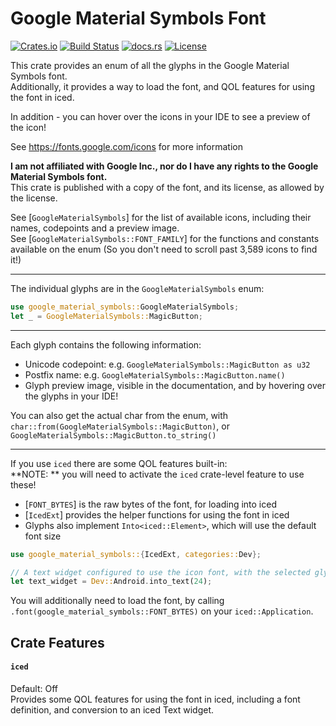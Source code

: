 <!-- cargo-rdme start -->

# Google Material Symbols Font

[![Crates.io](https://img.shields.io/crates/v/google_material_symbols.svg)](https://crates.io/crates/google_material_symbols/)
[![Build Status](https://github.com/rscarson/font-map/actions/workflows/tests.yml/badge.svg?branch=master)](https://github.com/rscarson/font-map/actions?query=branch%3Amaster)
[![docs.rs](https://img.shields.io/docsrs/google_material_symbols)](https://docs.rs/google_material_symbols/latest/)
[![License](https://img.shields.io/badge/license-MIT-blue.svg)](https://raw.githubusercontent.com/rscarson/google_material_symbols/master/LICENSE)

This crate provides an enum of all the glyphs in the Google Material Symbols font.  
Additionally, it provides a way to load the font, and QOL features for using the font in iced.

In addition - you can hover over the icons in your IDE to see a preview of the icon!

See <https://fonts.google.com/icons> for more information

**I am not affiliated with Google Inc., nor do I have any rights to the Google Material Symbols font.**  
This crate is published with a copy of the font, and its license, as allowed by the license.

See [`GoogleMaterialSymbols`] for the list of available icons, including their names, codepoints and a preview image.  
See [`GoogleMaterialSymbols::FONT_FAMILY`] for the functions and constants available on the enum (So you don't need to scroll past 3,589 icons to find it!)

-----

The individual glyphs are in the `GoogleMaterialSymbols` enum:

```rust
use google_material_symbols::GoogleMaterialSymbols;
let _ = GoogleMaterialSymbols::MagicButton;
```

-----

Each glyph contains the following information:
- Unicode codepoint: e.g. `GoogleMaterialSymbols::MagicButton as u32`
- Postfix name: e.g. `GoogleMaterialSymbols::MagicButton.name()`
- Glyph preview image, visible in the documentation, and by hovering over the glyphs in your IDE!

You can also get the actual char from the enum, with `char::from(GoogleMaterialSymbols::MagicButton)`, or `GoogleMaterialSymbols::MagicButton.to_string()`

-----

If you use `iced` there are some QOL features built-in:  
**NOTE: ** you will need to activate the `iced` crate-level feature to use these!

- [`FONT_BYTES`] is the raw bytes of the font, for loading into iced
- [`IcedExt`] provides the helper functions for using the font in iced
- Glyphs also implement `Into<iced::Element>`, which will use the default font size

```rust
use google_material_symbols::{IcedExt, categories::Dev};

// A text widget configured to use the icon font, with the selected glyph, and a font size of 24
let text_widget = Dev::Android.into_text(24);
```

You will additionally need to load the font, by calling `.font(google_material_symbols::FONT_BYTES)` on your `iced::Application`.

## Crate Features

#### `iced`
Default: Off  
Provides some QOL features for using the font in iced, including a font definition, and conversion to an iced Text widget.

<!-- cargo-rdme end -->
